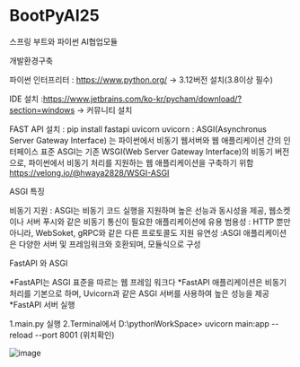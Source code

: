 # BootPyAI25
스프링 부트와 파이썬 AI협업모듈

개발환경구축

파이썬 인터프리터 : https://www.python.org/ -> 3.12버전 설치(3.8이상 필수)

IDE 설치 :https://www.jetbrains.com/ko-kr/pycham/download/?section=windows -> 커뮤니티 설치

FAST API 설치 : pip install fastapi uvicorn uvicorn : ASGI(Asynchronus Server Gateway Interface) 는 파이썬에서 비동기 웹서버와 웹 애플리케이션 간의 인터페이스 표준 ASGI는 기존 WSGI(Web Server Gateway Interface)의 비동기 버전으로, 파이썬에서 비동기 처리를 지원하는 웹 애플리케이션을 구축하기 위함 https://velong.io/@hwaya2828/WSGI-ASGI

ASGI 특징

비동기 지원 : ASGI는 비동기 코드 실행을 지원하며 높은 선능과 동시성을 제공, 웹소켓이나 서버 푸시와 같은 비동기 통신이 필요한 애플리케이션에 유용
범용성 : HTTP 뿐만 아니라, WebSoket, gRPC와 같은 다른 프로토콜도 지원
유연성 :ASGI 애플리케이션은 다양한 서버 및 프레임워크와 호환되며, 모듈식으로 구성

FastAPI 와 ASGI

*FastAPI는 ASGI 표준을 따르는 웹 프레임 워크다
*FastAPI 애플리케이션은 비동기 처리를 기본으로 하며, Uvicorn과 같은 ASGI 서버를 사용하여 높은 성능을 제공
*FastAPI 서버 실행

1.main.py 실행
2.Terminal에서 D:\pythonWorkSpace> uvicorn main:app --reload --port 8001 (위치확인)


![image](https://github.com/user-attachments/assets/1c2eea7f-91e0-447f-9fc3-fc2ae7bcb3ca)
